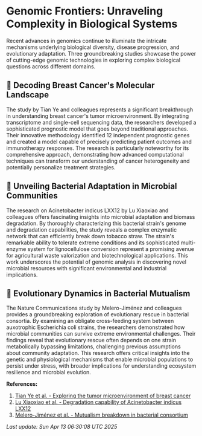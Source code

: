 # Genomic Frontiers: Unraveling Complexity in Biological Systems

Recent advances in genomics continue to illuminate the intricate mechanisms underlying biological diversity, disease progression, and evolutionary adaptation. Three groundbreaking studies showcase the power of cutting-edge genomic technologies in exploring complex biological questions across different domains.

## 🧬 Decoding Breast Cancer's Molecular Landscape

The study by Tian Ye and colleagues represents a significant breakthrough in understanding breast cancer's tumor microenvironment. By integrating transcriptome and single-cell sequencing data, the researchers developed a sophisticated prognostic model that goes beyond traditional approaches. Their innovative methodology identified 12 independent prognostic genes and created a model capable of precisely predicting patient outcomes and immunotherapy responses. The research is particularly noteworthy for its comprehensive approach, demonstrating how advanced computational techniques can transform our understanding of cancer heterogeneity and potentially personalize treatment strategies.

## 🦠 Unveiling Bacterial Adaptation in Microbial Communities

The research on Acinetobacter indicus LXX12 by Lu Xiaoxiao and colleagues offers fascinating insights into microbial adaptation and biomass degradation. By thoroughly characterizing this bacterial strain's genome and degradation capabilities, the study reveals a complex enzymatic network that can efficiently break down tobacco straw. The strain's remarkable ability to tolerate extreme conditions and its sophisticated multi-enzyme system for lignocellulose conversion represent a promising avenue for agricultural waste valorization and biotechnological applications. This work underscores the potential of genomic analysis in discovering novel microbial resources with significant environmental and industrial implications.

## 🧫 Evolutionary Dynamics in Bacterial Mutualism

The Nature Communications study by Melero-Jiménez and colleagues provides a groundbreaking exploration of evolutionary rescue in bacterial consortia. By examining an obligate cross-feeding system between auxotrophic Escherichia coli strains, the researchers demonstrated how microbial communities can survive extreme environmental challenges. Their findings reveal that evolutionary rescue often depends on one strain metabolically bypassing limitations, challenging previous assumptions about community adaptation. This research offers critical insights into the genetic and physiological mechanisms that enable microbial populations to persist under stress, with broader implications for understanding ecosystem resilience and microbial evolution.

**References:**
1. [Tian Ye et al. - Exploring the tumor microenvironment of breast cancer](https://pubmed.ncbi.nlm.nih.gov/40221624)
2. [Lu Xiaoxiao et al. - Degradation capability of Acinetobacter indicus LXX12](https://pubmed.ncbi.nlm.nih.gov/40216988)
3. [Melero-Jiménez et al. - Mutualism breakdown in bacterial consortium](https://pubmed.ncbi.nlm.nih.gov/40216843)

*Last update: Sun Apr 13 06:30:08 UTC 2025*
